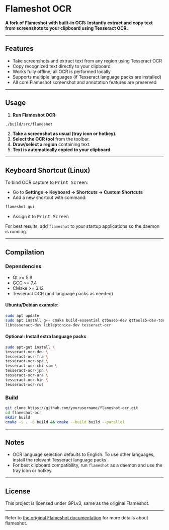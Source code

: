 # Flameshot OCR

**A fork of Flameshot with built-in OCR: Instantly extract and copy text from screenshots to your clipboard using Tesseract OCR.**

---

## Features

- Take screenshots and extract text from any region using Tesseract OCR
- Copy recognized text directly to your clipboard
- Works fully offline, all OCR is performed locally
- Supports multiple languages (if Tesseract language packs are installed)
- All core Flameshot screenshot and annotation features are preserved

---

## Usage

1. **Run Flameshot OCR:**

```bash
./build/src/flameshot
```
2. **Take a screenshot as usual (tray icon or hotkey).**
3. **Select the OCR tool** from the toolbar.
4. **Draw/select a region** containing text.
5. **Text is automatically copied to your clipboard.**

---

## Keyboard Shortcut (Linux)

To bind OCR capture to <kbd>Print Screen</kbd>:

- Go to **Settings → Keyboard → Shortcuts → Custom Shortcuts**
- Add a new shortcut with command:

```bash
flameshot gui
```

- Assign it to <kbd>Print Screen</kbd>

For best results, add `flameshot` to your startup applications so the daemon is running.

---

## Compilation

### **Dependencies**

- Qt >= 5.9
- GCC >= 7.4
- CMake >= 3.12
- Tesseract OCR (and language packs as needed)


#### **Ubuntu/Debian example:**

```bash
sudo apt update
sudo apt install g++ cmake build-essential qtbase5-dev qttools5-dev-tools libqt5svg5-dev \
libtesseract-dev libleptonica-dev tesseract-ocr
```


#### **Optional: Install extra language packs**

```bash
sudo apt-get install \
tesseract-ocr-deu \
tesseract-ocr-fra \
tesseract-ocr-spa \
tesseract-ocr-chi-sim \
tesseract-ocr-jpn \
tesseract-ocr-ara \
tesseract-ocr-hin \
tesseract-ocr-rus
```


### **Build**

```bash
git clone https://github.com/yourusername/flameshot-ocr.git
cd flameshot-ocr
mkdir build
cmake -S . -B build && cmake --build build --parallel
```


---

## Notes

- OCR language selection defaults to English. To use other languages, install the relevant Tesseract language packs.
- For best clipboard compatibility, run `flameshot` as a daemon and use the tray icon or hotkey.
  
---

## License

This project is licensed under GPLv3, same as the original Flameshot.

---


Refer to [the original Flameshot documentation](https://flameshot.org/docs/) for more details about flameshot.
